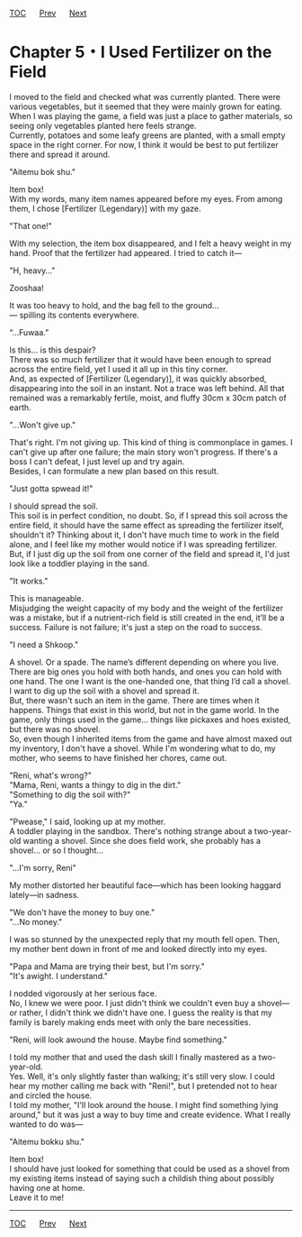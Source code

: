 [TOC](../readme.md)&nbsp;&nbsp;&nbsp;&nbsp;&nbsp;&nbsp;[Prev](Section_0004.md)&nbsp;&nbsp;&nbsp;&nbsp;&nbsp;&nbsp;[Next](Section_0006.md)



# Chapter 5・I Used Fertilizer on the Field

I moved to the field and checked what was currently planted. There were
various vegetables, but it seemed that they were mainly grown for
eating. When I was playing the game, a field was just a place to gather
materials, so seeing only vegetables planted here feels strange.  
Currently, potatoes and some leafy greens are planted, with a small
empty space in the right corner. For now, I think it would be best to
put fertilizer there and spread it around.  
  
"Aitemu bok shu."  
  
Item box!  
With my words, many item names appeared before my eyes. From among them,
I chose \[Fertilizer (Legendary)\] with my gaze.  
  
"That one!"  
  
With my selection, the item box disappeared, and I felt a heavy weight
in my hand. Proof that the fertilizer had appeared. I tried to catch
it—  
  
"H, heavy…"  
  
Zooshaa!  
  
It was too heavy to hold, and the bag fell to the ground…  
— spilling its contents everywhere.  
  
“…Fuwaa.”  
  
Is this… is this despair?  
There was so much fertilizer that it would have been enough to spread
across the entire field, yet I used it all up in this tiny corner.  
And, as expected of \[Fertilizer (Legendary)\], it was quickly absorbed,
disappearing into the soil in an instant. Not a trace was left behind.
All that remained was a remarkably fertile, moist, and fluffy 30cm x
30cm patch of earth.  
  
"…Won't give up."  
  
That's right. I'm not giving up. This kind of thing is commonplace in
games. I can't give up after one failure; the main story won't progress.
If there's a boss I can't defeat, I just level up and try again.  
Besides, I can formulate a new plan based on this result.  
  
"Just gotta spwead it!"  
  
I should spread the soil.  
This soil is in perfect condition, no doubt. So, if I spread this soil
across the entire field, it should have the same effect as spreading the
fertilizer itself, shouldn't it? Thinking about it, I don't have much
time to work in the field alone, and I feel like my mother would notice
if I was spreading fertilizer. But, if I just dig up the soil from one
corner of the field and spread it, I'd just look like a toddler playing
in the sand.  
  
"It works."  
  
This is manageable.  
Misjudging the weight capacity of my body and the weight of the
fertilizer was a mistake, but if a nutrient-rich field is still created
in the end, it’ll be a success. Failure is not failure; it's just a step
on the road to success.  
  
"I need a Shkoop."  
  
A shovel. Or a spade. The name’s different depending on where you live.
There are big ones you hold with both hands, and ones you can hold with
one hand. The one I want is the one-handed one, that thing I’d call a
shovel. I want to dig up the soil with a shovel and spread it.  
But, there wasn't such an item in the game. There are times when it
happens. Things that exist in this world, but not in the game world. In
the game, only things used in the game… things like pickaxes and hoes
existed, but there was no shovel.  
So, even though I inherited items from the game and have almost maxed
out my inventory, I don't have a shovel. While I'm wondering what to do,
my mother, who seems to have finished her chores, came out.  
  
"Reni, what's wrong?"  
"Mama, Reni, wants a thingy to dig in the dirt."  
"Something to dig the soil with?"  
"Ya."  
  
"Pwease," I said, looking up at my mother.  
A toddler playing in the sandbox. There's nothing strange about a
two-year-old wanting a shovel. Since she does field work, she probably
has a shovel… or so I thought…  
  
"…I'm sorry, Reni"  
  
My mother distorted her beautiful face—which has been looking haggard
lately—in sadness.  
  
"We don't have the money to buy one."  
"…No money."  
  
I was so stunned by the unexpected reply that my mouth fell open. Then,
my mother bent down in front of me and looked directly into my eyes.  
  
"Papa and Mama are trying their best, but I'm sorry."  
"It's awight. I understand."  
  
I nodded vigorously at her serious face.  
No, I knew we were poor. I just didn't think we couldn't even buy a
shovel—or rather, I didn't think we didn't have one. I guess the reality
is that my family is barely making ends meet with only the bare
necessities.  
  
"Reni, will look awound the house. Maybe find something."  
  
I told my mother that and used the dash skill I finally mastered as a
two-year-old.  
Yes. Well, it's only slightly faster than walking; it's still very slow.
I could hear my mother calling me back with "Reni!", but I pretended not
to hear and circled the house.  
I told my mother, "I'll look around the house. I might find something
lying around," but it was just a way to buy time and create evidence.
What I really wanted to do was—  
  
"Aitemu bokku shu."  
  
Item box!  
I should have just looked for something that could be used as a shovel
from my existing items instead of saying such a childish thing about
possibly having one at home.  
Leave it to me!  
  
  
  


---
[TOC](../readme.md)&nbsp;&nbsp;&nbsp;&nbsp;&nbsp;&nbsp;[Prev](Section_0004.md)&nbsp;&nbsp;&nbsp;&nbsp;&nbsp;&nbsp;[Next](Section_0006.md)

